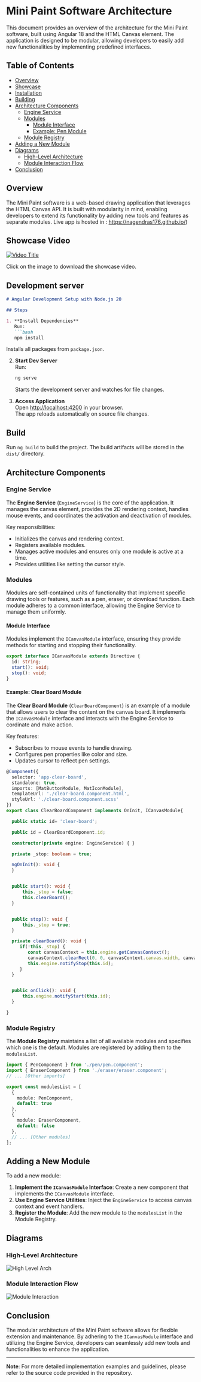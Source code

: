 # Mini Paint Software Architecture

This document provides an overview of the architecture for the Mini Paint software, built using Angular 18 and the HTML Canvas element. The application is designed to be modular, allowing developers to easily add new functionalities by implementing predefined interfaces. 

## Table of Contents

- [Overview](#overview)
- [Showcase](#showcase-video)
- [Installation](#development-server)
- [Building](#build)
- [Architecture Components](#architecture-components)
  - [Engine Service](#engine-service)
  - [Modules](#modules)
    - [Module Interface](#module-interface)
    - [Example: Pen Module](#example-pen-module)
  - [Module Registry](#module-registry)
- [Adding a New Module](#adding-a-new-module)
- [Diagrams](#diagrams)
  - [High-Level Architecture](#high-level-architecture)
  - [Module Interaction Flow](#module-interaction-flow)
- [Conclusion](#conclusion)

## Overview

The Mini Paint software is a web-based drawing application that leverages the HTML Canvas API. It is built with modularity in mind, enabling developers to extend its functionality by adding new tools and features as separate modules. Live app is hosted in : https://nagendras176.github.io/)

## Showcase Video

[![Video Title](https://raw.githubusercontent.com/nagendras176/public-asset/refs/heads/main/Screenshot%202024-11-17%20at%2011.56.51%20PM.png)](https://github.com/nagendras176/public-asset/raw/refs/heads/main/Paint%20Application%20Showcase%20with%20Angular.mp4)

Click on the image to download the showcase video.

## Development server

```markdown
# Angular Development Setup with Node.js 20

## Steps

1. **Install Dependencies**  
   Run:
   ```bash
   npm install
   ```
   Installs all packages from `package.json`.

2. **Start Dev Server**  
   Run:
   ```bash
   ng serve
   ```
   Starts the development server and watches for file changes.

3. **Access Application**  
   Open [http://localhost:4200](http://localhost:4200) in your browser.  
   The app reloads automatically on source file changes.



## Build

Run `ng build` to build the project. The build artifacts will be stored in the `dist/` directory.


## Architecture Components

### Engine Service

The **Engine Service** (`EngineService`) is the core of the application. It manages the canvas element, provides the 2D rendering context, handles mouse events, and coordinates the activation and deactivation of modules.

Key responsibilities:

- Initializes the canvas and rendering context.
- Registers available modules.
- Manages active modules and ensures only one module is active at a time.
- Provides utilities like setting the cursor style.



### Modules

Modules are self-contained units of functionality that implement specific drawing tools or features, such as a pen, eraser, or download function. Each module adheres to a common interface, allowing the Engine Service to manage them uniformly.

#### Module Interface

Modules implement the `ICanvasModule` interface, ensuring they provide methods for starting and stopping their functionality.

```typescript
export interface ICanvasModule extends Directive {
  id: string;
  start(): void;
  stop(): void;
}
```

#### Example: Clear Board Module

The **Clear Board Module** (`ClearBoardComponent`) is an example of a module that allows users to clear the content on the canvas board. It implements the `ICanvasModule` interface and interacts with the Engine Service to cordinate and make action.

Key features:

- Subscribes to mouse events to handle drawing.
- Configures pen properties like color and size.
- Updates cursor to reflect pen settings.

```typescript
@Component({
  selector: 'app-clear-board',
  standalone: true,
  imports: [MatButtonModule, MatIconModule],
  templateUrl: './clear-board.component.html',
  styleUrl: './clear-board.component.scss'
})
export class ClearBoardComponent implements OnInit, ICanvasModule{

  public static id= 'clear-board';

  public id = ClearBoardComponent.id;

  constructor(private engine: EngineService) { }

  private _stop: boolean = true;

  ngOnInit(): void {
  }


  public start(): void {
      this._stop = false;
      this.clearBoard();  
  }


  public stop(): void {
      this._stop = true;
  }

  private clearBoard(): void {
     if(!this._stop) {
        const canvasContext = this.engine.getCanvasContext();
        canvasContext.clearRect(0, 0, canvasContext.canvas.width, canvasContext.canvas.height);
        this.engine.notifyStop(this.id);
     }
  }


  public onClick(): void {
      this.engine.notifyStart(this.id);
  }

}
```

### Module Registry

The **Module Registry** maintains a list of all available modules and specifies which one is the default. Modules are registered by adding them to the `modulesList`.

```typescript
import { PenComponent } from './pen/pen.component';
import { EraserComponent } from './eraser/eraser.component';
// ... [Other imports]

export const modulesList = [
  {
    module: PenComponent,
    default: true
  },
  {
    module: EraserComponent,
    default: false
  },
  // ... [Other modules]
];
```

## Adding a New Module

To add a new module:

1. **Implement the `ICanvasModule` Interface**: Create a new component that implements the `ICanvasModule` interface.
2. **Use Engine Service Utilities**: Inject the `EngineService` to access canvas context and event handlers.
3. **Register the Module**: Add the new module to the `modulesList` in the Module Registry.

## Diagrams

### High-Level Architecture

![High Level Arch ](https://raw.githubusercontent.com/nagendras176/public-asset/refs/heads/main/Screenshot%202024-11-18%20at%2012.31.23%20AM.png)

### Module Interaction Flow

![Module Interaction](https://raw.githubusercontent.com/nagendras176/public-asset/refs/heads/main/Screenshot%202024-11-18%20at%2012.30.20%20AM.png)

## Conclusion

The modular architecture of the Mini Paint software allows for flexible extension and maintenance. By adhering to the `ICanvasModule` interface and utilizing the Engine Service, developers can seamlessly add new tools and functionalities to enhance the application.

---

**Note**: For more detailed implementation examples and guidelines, please refer to the source code provided in the repository.
